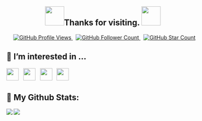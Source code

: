 <h2 align="center"><img src="https://media.giphy.com/media/gM5qFksULw54NMWyry/giphy.gif" width="50"/>Thanks for visiting. <img src="https://media.giphy.com/media/MAcwFESy7wH8skZyVi/giphy.gif" width="50"/></h2>

<p align="center">
    <span>&nbsp;</span>
    <a href="https://github.com/codehub0x/codehub0x">
        <img src="https://pageview.vercel.app/?github_user=codehub0x" alt="GitHub Profile Views" />
    </a>
    <span>&nbsp;</span>
    <a href="https://github.com/codehub0x?tab=followers">
        <img src="https://img.shields.io/github/followers/codehub0x?label=follow&style=flat&color=yellowgreen&logo=github" alt="GitHub Follower Count" />
    </a>
    <span>&nbsp;</span>
    <a href="https://github.com/codehub0x?tab=stars">
        <img src="https://img.shields.io/github/stars/codehub0x?style=flat&color=yellowgreen&logo=github" alt="GitHub Star Count" />
    </a>
</p>

## 👀 I’m interested in ...

<p>
    <img src="https://img.shields.io/badge/Blockchain.com-121d33?flat=plastic&logo=blockchain.com&logoColor=white" height="32" />
    &nbsp;
    <img src="https://img.shields.io/badge/Bitcoin-F7931a?flat=plastic&logo=bitcoin&logoColor=white" height="32" />
    &nbsp;
    <img src="https://img.shields.io/badge/Ethereum-3c3c3d?flat=plastic&logo=ethereum&logoColor=white" height="32" />
    &nbsp;
    <img src="https://img.shields.io/badge/Solidity-363636?flat=plastic&logo=Solidity&logoColor=white" height="32" />
    &nbsp;
</p>

## 🥇 My Github Stats:

<div>
    <a href="https://github-readme-stats.vercel.app/api?username=kanew071&show_icons=true&theme=tokyonight">
        <img align="left" src="https://github-readme-stats.vercel.app/api?username=kanew071&show_icons=true&theme=tokyonight" />
    </a>
    <a href="https://github-readme-stats.vercel.app/api/top-langs?username=kanew071&theme=tokyonight">
        <img aligh="left" src="https://github-readme-stats.vercel.app/api/top-langs?username=kanew071&theme=tokyonight" />
    </a>
</div>

<!---
- 🌱 I’m currently learning ...
- 💞️ I’m looking to collaborate on ...
- 📫 How to reach me ...

kanew071/kanew071 is a ✨ special ✨ repository because its `README.md` (this file) appears on your GitHub profile.
You can click the Preview link to take a look at your changes.
--->
